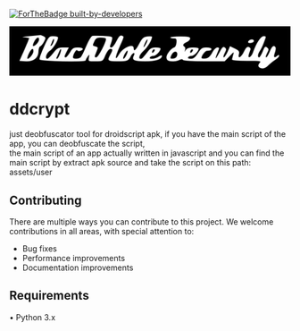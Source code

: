 [![ForTheBadge built-by-developers](http://ForTheBadge.com/images/badges/built-by-developers.svg)](https://github.com/Gameye98)  

[![BlackHole Security](.gitbhs.svg)](https://github.com/BlackHoleSecurity)

# ddcrypt
just deobfuscator tool for droidscript apk, if you have the main script of the app, you can deobfuscate the script,  
the main script of an app actually written in javascript and you can find the main script by extract apk source and take the script on this path: assets/user

## Contributing
There are multiple ways you can contribute to this project. We welcome contributions in all areas, with special attention to:
- Bug fixes
- Performance improvements
- Documentation improvements

## Requirements
• Python 3.x

